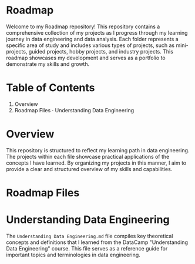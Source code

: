 # Roadmap
Welcome to my Roadmap repository! This repository contains a comprehensive collection of my projects as I progress through my learning journey in data engineering and data analysis. Each folder represents a specific area of study and includes various types of projects, such as mini-projects, guided projects, hobby projects, and industry projects. This roadmap showcases my development and serves as a portfolio to demonstrate my skills and growth.

# Table of Contents
1. Overview
2. Roadmap Files
   ⋅ Understanding Data Engineering




# Overview
This repository is structured to reflect my learning path in data engineering. The projects within each file showcase practical applications of the concepts I have learned. By organizing my projects in this manner, I aim to provide a clear and structured overview of my skills and capabilities.




# Roadmap Files

# Understanding Data Engineering
The `Understanding Data Engineering.md` file compiles key theoretical concepts and definitions that I learned from the DataCamp "Understanding Data Engineering" course. This file serves as a reference guide for important topics and terminologies in data engineering.




